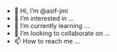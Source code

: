 - 👋 Hi, I’m @asif-jmi
- 👀 I’m interested in ...
- 🌱 I’m currently learning ...
- 💞️ I’m looking to collaborate on ...
- 📫 How to reach me ...

<!---
asif-jmi/asif-jmi is a ✨ special ✨ repository because its `README.md` (this file) appears on your GitHub profile.
You can click the Preview link to take a look at your changes.
--->
